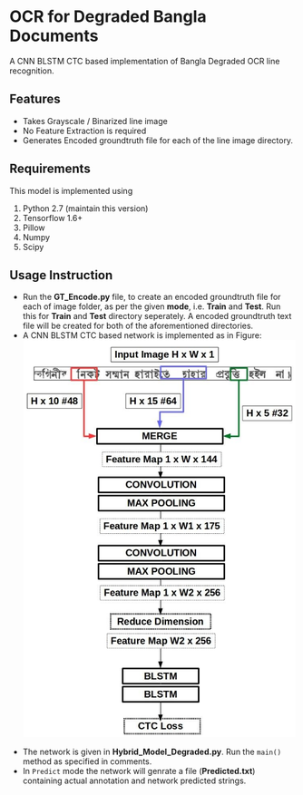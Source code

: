# OCR for Degraded Bangla Documents
A CNN BLSTM CTC based implementation of Bangla Degraded OCR line recognition.
## Features
+ Takes Grayscale / Binarized line image
+ No Feature Extraction is required
+ Generates Encoded groundtruth file for each of the line image directory.
## Requirements
This model is implemented using
1. Python 2.7 (maintain this version)
2. Tensorflow 1.6+
3. Pillow
4. Numpy
5. Scipy
## Usage Instruction
* Run the **GT_Encode.py** file, to create an encoded groundtruth file for each of image folder, as per the given **mode**, i.e. **Train** and **Test**. Run this for **Train** and **Test** directory seperately. A encoded groundtruth text file will be created for both of the aforementioned directories.
* A CNN BLSTM CTC based network is implemented as in Figure:
![Model][model]

[model]: https://github.com/sha151196/Degraded_OCR/blob/master/Inception-ctc.jpg "Architecture"
* The network is given in **Hybrid_Model_Degraded.py**. Run the ```main()``` method as specified in comments.
* In ```Predict``` mode the network will genrate a file (**Predicted.txt**) containing actual annotation and network predicted strings.
